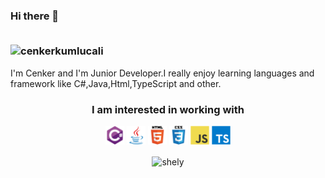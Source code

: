 ### Hi there 👋<p align="left"><br> <img src="https://komarev.com/ghpvc/?username=cenkerkumlucali&label=Profile%20views&color=0e75b6&style=flat" alt="cenkerkumlucali" /> </p>

I'm Cenker and I'm Junior Developer.I really enjoy learning languages and framework like C#,Java,Html,TypeScript and other.



<h3 align="center"> I am interested in working with</h3>
<p align="center">
<img src="https://raw.githubusercontent.com/devicons/devicon/master/icons/csharp/csharp-original.svg" alt="c#" width="30" height="30"/> 
  <img src="https://raw.githubusercontent.com/devicons/devicon/master/icons/java/java-original.svg" alt="java" width="30" height="30"/>
<img src="https://raw.githubusercontent.com/devicons/devicon/master/icons/html5/html5-original-wordmark.svg" alt="html5" width="30" height="30"/> 
<img src="https://raw.githubusercontent.com/devicons/devicon/master/icons/css3/css3-original-wordmark.svg" alt="css3" width="30" height="30"/> 
  <img src="https://raw.githubusercontent.com/devicons/devicon/master/icons/javascript/javascript-original.svg" alt="css3" width="30" height="30"/> 
  <img src="https://raw.githubusercontent.com/devicons/devicon/master/icons/typescript/typescript-original.svg" alt="typescript" width="30" height="30"/> </a> </p>
</p>
<p align="center"><img align="center" src="https://github-readme-stats.vercel.app/api/top-langs/?username=cenkerkumlucali&layout=compact" alt="shely"/></p>





